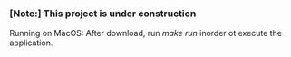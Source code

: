 ### [Note:] This project is under construction

Running on MacOS:
After download, run _make run_ inorder ot execute the application.

